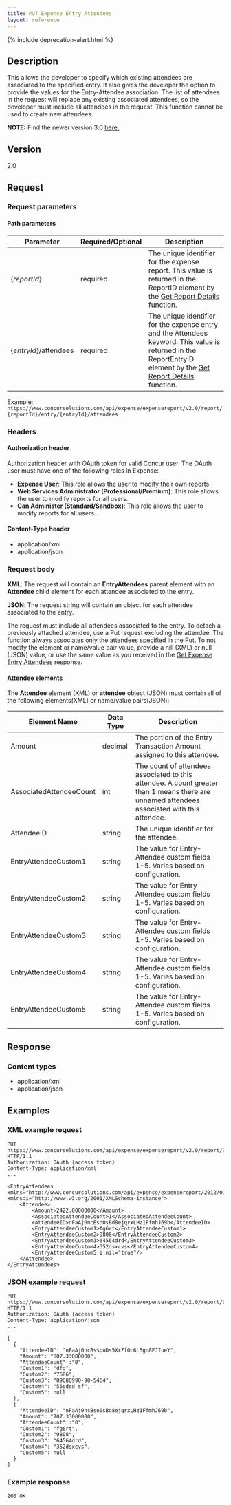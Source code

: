 ```yaml
---
title: PUT Expense Entry Attendees
layout: reference
---
```


{% include deprecation-alert.html %}

## Description
This allows the developer to specify which existing attendees are associated to the specified entry. It also gives the developer the option to provide the values for the Entry-Attendee association. The list of attendees in the request will replace any existing associated attendees, so the developer must include all attendees in the request. This function cannot be used to create new attendees.

**NOTE:** Find the newer version 3.0 [here.](/api-reference/expense/expense-report/expense-entry-attendee.html)

## Version
2.0

## Request

### Request parameters

#### Path parameters

| Parameter |Required/Optional| Description |
|-----------------|--------|-----------------------------|
|{_reportId_} | required | The unique identifier for the expense report. This value is returned in the ReportID element by the [Get Report Details][1] function. |
|{_entryId_}/attendees | required | The unique identifier for the expense entry and the Attendees keyword. This value is returned in the ReportEntryID element by the [Get Report Details][1] function. |

Example: `https://www.concursolutions.com/api/expense/expensereport/v2.0/report/{reportId}/entry/{entryId}/attendees`

### Headers

#### Authorization header

Authorization header with OAuth token for valid Concur user. The OAuth user must have one of the following roles in Expense:

* **Expense User**: This role allows the user to modify their own reports.
* **Web Services Administrator (Professional/Premium)**: This role allows the user to modify reports for all users.
* **Can Administer (Standard/Sandbox)**: This role allows the user to modify reports for all users.

#### Content-Type header

* application/xml
* application/json

### Request body

**XML**: The request will contain an **EntryAttendees** parent element with an **Attendee** child element for each attendee associated to the entry.

**JSON**: The request string will contain an object for each attendee associated to the entry.

The request must include all attendees associated to the entry. To detach a previously attached attendee, use a Put request excluding the attendee. The function always associates only the attendees specified in the Put. To not modify the element or name/value pair value, provide a nill (XML) or null (JSON) value, or use the same value as you received in the [Get Expense Entry Attendees][2] response.

#### Attendee elements

The **Attendee** element (XML) or **attendee** object (JSON) must contain all of the following elements(XML) or name/value pairs(JSON):

|       Element Name       | Data Type | Description |
| -----------------------  | --------- | ----------- |
| Amount     | decimal   | The portion of the Entry Transaction Amount assigned to this attendee.|
| AssociatedAttendeeCount   | int       | The count of attendees associated to this attendee. A count greater than 1 means there are unnamed attendees associated with this attendee. |
| AttendeeID            | string    | The unique identifier for the attendee.|
| EntryAttendeeCustom1     | string    | The value for Entry-Attendee custom fields 1-5. Varies based on configuration.|
| EntryAttendeeCustom2     | string    | The value for Entry-Attendee custom fields 1-5. Varies based on configuration.|
| EntryAttendeeCustom3    | string    | The value for Entry-Attendee custom fields 1-5. Varies based on configuration.|
| EntryAttendeeCustom4     | string    | The value for Entry-Attendee custom fields 1-5. Varies based on configuration.|
| EntryAttendeeCustom5     | string    | The value for Entry-Attendee custom fields 1-5. Varies based on configuration.|

## Response

### Content types

* application/xml
* application/json

## Examples

### XML example request

```http
PUT https://www.concursolutions.com/api/expense/expensereport/v2.0/report/9d8ea1kole$sis293mn38dh/entry/8sle90wikl3h$halwnk$lakdjw83/attendees HTTP/1.1
Authorization: OAuth {access token}
Content-Type: application/xml
...

<EntryAttendees xmlns="http://www.concursolutions.com/api/expense/expensereport/2012/07" xmlns:i="http://www.w3.org/2001/XMLSchema-instance">
    <Attendee>
        <Amount>2422.00000000</Amount>
        <AssociatedAttendeeCount>1</AssociatedAttendeeCount>
        <AttendeeID>nFaAj0ncBso0sBd8ejqrxLHz1FfmhJ69b</AttendeeID>
        <EntryAttendeeCustom1>fg6rt</EntryAttendeeCustom1>
        <EntryAttendeeCustom2>9808</EntryAttendeeCustom2>
        <EntryAttendeeCustom3>64564drd</EntryAttendeeCustom3>
        <EntryAttendeeCustom4>352dsxcvs</EntryAttendeeCustom4>
        <EntryAttendeeCustom5 i:nil="true"/>
    </Attendee>
</EntryAttendees>
```

### JSON example request

```http
PUT https://www.concursolutions.com/api/expense/expensereport/v2.0/report/9d8ea1kole$sis293mn38dh/entry/8sle90wikl3h$halwnk$lakdjw83/attendees HTTP/1.1
Authorization: OAuth {access token}
Content-Type: application/json
...

[
  {
    "AttendeeID": "nFaAj0ncBs$puDs5XxZfOc6L5go8EJIueY",
    "Amount": "807.33000000",
    "AttendeeCount" :"0",
    "Custom1": "dfg",
    "Custom2": "7686",
    "Custom3": "89080990-90-5464",
    "Custom4": "56sdsd sf",
    "Custom5": null
  },
  {
    "AttendeeID": "nFaAj0ncBso0sBd8ejqrxLHz1FfmhJ69b",
    "Amount": "707.33000000",
    "AttendeeCount" :"0",
    "Custom1": "fg6rt",
    "Custom2": "9808",
    "Custom3": "64564drd",
    "Custom4": "352dsxcvs",
    "Custom5": null
  }
]
```

### Example response

`200 OK`


[1]: /api-reference/expense/expense-report/expense-report-get.html
[2]: /api-reference-deprecated/version-two/expense-entry-attendee/expense-entry-attendee-resource-get.html
